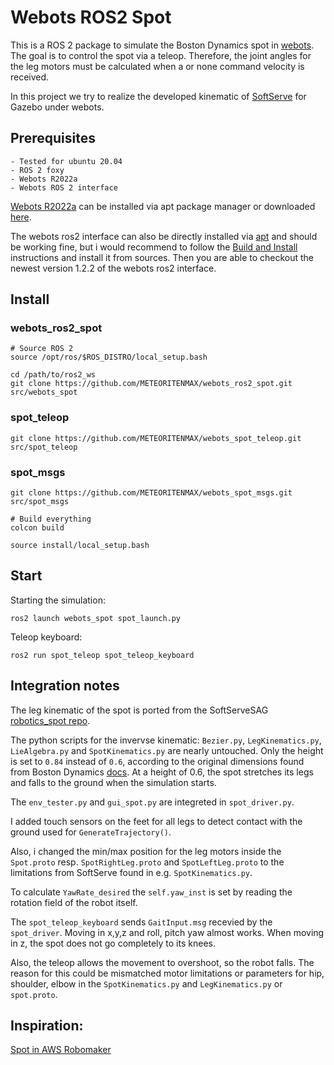 # Webots ROS2 Spot

This is a ROS 2 package to simulate the Boston Dynamics spot in [webots](https://cyberbotics.com/). The goal is to control the spot via a teleop.
Therefore, the joint angles for the leg motors must be calculated when a or none command velocity is received.

In this project we try to realize the developed kinematic of [SoftServe](https://www.softserveinc.com/en-us/blog/spot-simulation-tools) for Gazebo under webots.


## Prerequisites

    - Tested for ubuntu 20.04
    - ROS 2 foxy        
    - Webots R2022a
    - Webots ROS 2 interface

[Webots R2022a](https://cyberbotics.com/doc/guide/installation-procedure#installing-the-debian-package-with-the-advanced-packaging-tool-apt) can be installed via apt package manager or downloaded [here](https://github.com/cyberbotics/webots/releases).

The webots ros2 interface can also be directly installed via [apt](https://github.com/cyberbotics/webots_ros2/wiki/Getting-Started) and should be working fine, but i would recommend to follow the [Build and Install](https://github.com/cyberbotics/webots_ros2/wiki/Build-and-Install) instructions and install it from sources.
Then you are able to checkout the newest version 1.2.2 of the webots ros2 interface.

## Install 

### webots_ros2_spot
```
# Source ROS 2
source /opt/ros/$ROS_DISTRO/local_setup.bash

cd /path/to/ros2_ws
git clone https://github.com/METEORITENMAX/webots_ros2_spot.git src/webots_spot
```
### spot_teleop
```
git clone https://github.com/METEORITENMAX/webots_spot_teleop.git src/spot_teleop
```
### spot_msgs
```
git clone https://github.com/METEORITENMAX/webots_spot_msgs.git src/spot_msgs

# Build everything
colcon build

source install/local_setup.bash
```
## Start
Starting the simulation:

    ros2 launch webots_spot spot_launch.py

Teleop keyboard:

    ros2 run spot_teleop spot_teleop_keyboard

## Integration notes
The leg kinematic of the spot is ported from the SoftServeSAG [robotics_spot repo](https://github.com/SoftServeSAG/robotics_spot/tree/temp_robomaker). 

The python scripts for the invervse kinematic: `Bezier.py`, `LegKinematics.py`, `LieAlgebra.py` and `SpotKinematics.py` are nearly untouched.
Only the height is set to `0.84` instead of `0.6`, according to the original dimensions found from Boston Dynamics [docs](https://dev.bostondynamics.com/docs/concepts/about_spot#dimensions).
At a height of 0.6, the spot stretches its legs and falls to the ground when the simulation starts.

The `env_tester.py` and `gui_spot.py` are integreted in `spot_driver.py`.

I added touch sensors on the feet for all legs to detect contact with the ground used for `GenerateTrajectory()`.

Also, i changed the min/max position for the leg motors inside the `Spot.proto` resp. `SpotRightLeg.proto` and `SpotLeftLeg.proto` to the limitations from SoftServe found in e.g. `SpotKinematics.py`.

To calculate `YawRate_desired` the `self.yaw_inst` is set by reading the rotation field of the robot itself.

The `spot_teleop_keyboard` sends `GaitInput.msg` recevied by the `spot_driver`.
Moving in x,y,z and roll, pitch yaw almost works. When moving in z, the spot does not go completely to its knees.

Also, the teleop allows the movement to overshoot, so the robot falls.
The reason for this could be mismatched motor limitations or parameters for hip, shoulder, elbow in the `SpotKinematics.py` and `LegKinematics.py` or `spot.proto`.


## Inspiration:

[Spot in AWS Robomaker](https://github.com/SoftServeSAG/robotics_spot/tree/temp_robomaker)